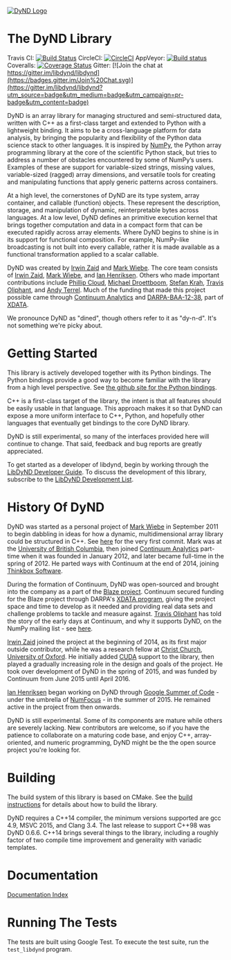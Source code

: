[![DyND Logo](docs/logo/dynd_logo_320px.png)](http://libdynd.org)

The DyND Library
================

Travis CI: [![Build Status](https://api.travis-ci.org/libdynd/libdynd.svg?branch=master)](https://travis-ci.org/libdynd/libdynd) CircleCI: [![CircleCI](https://circleci.com/gh/libdynd/libdynd.svg?style=svg)](https://circleci.com/gh/libdynd/libdynd) AppVeyor: [![Build status](https://ci.appveyor.com/api/projects/status/92o89tiw6wwliuxy/branch/master?svg=true)](https://ci.appveyor.com/project/libdynd/libdynd/branch/master) Coveralls: [![Coverage Status](https://coveralls.io/repos/github/libdynd/libdynd/badge.svg?branch=master)](https://coveralls.io/github/libdynd/libdynd?branch=master)
Gitter: [![Join the chat at https://gitter.im/libdynd/libdynd](https://badges.gitter.im/Join%20Chat.svg)](https://gitter.im/libdynd/libdynd?utm_source=badge&utm_medium=badge&utm_campaign=pr-badge&utm_content=badge)

DyND is an array library for managing structured and semi-structured data, written with
C++ as a first-class target and extended to Python with a lightweight binding. It aims
to be a cross-language platform for data analysis, by bringing the popularity and flexibility
of the Python data science stack to other languages. It is inspired by [NumPy](http://www.numpy.org/),
the Python array programming library at the core of the scientific Python stack, but tries
to address a number of obstacles encountered by some of NumPy’s users. Examples of these are
support for variable-sized strings, missing values, variable-sized (ragged) array dimensions,
and versatile tools for creating and manipulating functions that apply generic patterns
across containers.

At a high level, the cornerstones of DyND are its type system, array container, and callable
(function) objects. These represent the description, storage, and manipulation of dynamic,
reinterpretable bytes across languages. At a low level, DyND defines an primitive execution
kernel that brings together computation and data in a compact form that can be executed rapidly
across array elements. Where DyND begins to shine is in its support for functional composition.
For example, NumPy-like broadcasting is not built into every callable, rather it is made
available as a functional transformation applied to a scalar callable.

DyND was created by [Irwin Zaid](https://github.com/izaid) and [Mark Wiebe](https://github.com/mwiebe).
The core team consists of [Irwin Zaid](https://github.com/izaid), [Mark Wiebe](https://github.com/mwiebe),
and [Ian Henriksen](https://github.com/insertinterestingnamehere). Others who made important
contributions include [Phillip Cloud](https://github.com/cpcloud), [Michael Droettboom](https://github.com/mdboom),
[Stefan Krah](https://github.com/skrah), [Travis Oliphant](https://en.wikipedia.org/wiki/Travis_Oliphant), and
[Andy Terrel](http://andy.terrel.us/). Much of the funding that made this project possible came through [Continuum Analytics](http://continuum.io/)
and [DARPA-BAA-12-38](https://www.fbo.gov/index?s=opportunity&mode=form&id=7a77846c73ffc5cb22f9295ffe6cdd55&tab=core&_cview=0),
part of [XDATA](http://www.darpa.mil/Our_Work/I2O/Programs/XDATA.aspx).

We pronounce DyND as "dined", though others refer to it as "dy-n-d". It's not something we're picky about.

Getting Started
===============

This library is actively developed together with its Python
bindings. The Python bindings provide a good way to become familiar
with the library from a high level perspective. See
[the github site for the Python bindings](https://github.com/libdynd/dynd-python).

C++ is a first-class target of the library, the intent is that all features should
be easily usable in that language. This approach makes it so that DyND can expose
a more uniform interface to C++, Python, and hopefully other languages that eventually
get bindings to the core DyND library.

DyND is still experimental, so many of the interfaces provided here will continue to change.
That said, feedback and bug reports are greatly appreciated.

To get started as a developer of libdynd, begin by working through the
[LibDyND Developer Guide](docs/developer-guide.md). To discuss
the development of this library, subscribe to the
[LibDyND Development List](https://groups.google.com/forum/#!forum/libdynd-dev).

History Of DyND
===============

DyND was started as a personal project of [Mark Wiebe](https://github.com/mwiebe)
in September 2011 to begin dabbling in ideas for how a dynamic, multidimensional
array library could be structured in C++. See [here](https://github.com/libdynd/libdynd/commit/768ac9a30cdb4619d09f4656bfd895ab2b91185d)
for the very first commit. Mark was at the [University of British Columbia](https://www.ubc.ca/),
then joined [Continuum Analytics](http://continuum.io/about-continuum) part-time when
it was founded in January 2012, and later became full-time in the spring of 2012. He parted ways with Continuum at the end of 2014, joining [Thinkbox Software](http://www.thinkboxsoftware.com).

During the formation of Continuum, DyND was open-sourced and brought into the company
as a part of the [Blaze project](http://blaze.pydata.org). Continuum secured funding
for the Blaze project through DARPA's [XDATA program](http://www.darpa.mil/Our_Work/I2O/Programs/XDATA.aspx),
giving the project space and time to develop as it needed and providing real data sets
and challenge problems to tackle and measure against. [Travis Oliphant](https://en.wikipedia.org/wiki/Travis_Oliphant)
has told the story of the early days at Continuum, and why it supports DyND, on the
NumPy mailing list - see [here](https://mail.scipy.org/pipermail/numpy-discussion/2015-August/073412.html).

[Irwin Zaid](https://github.com/izaid) joined the project at the beginning of 2014, as
its first major outside contributor, while he was a research fellow at [Christ Church](http://www.chch.ox.ac.uk),
[University of Oxford](http://www.ox.ac.uk). He initially added [CUDA](https://developer.nvidia.com/about-cuda)
support to the library, then played a gradually increasing role in the design and goals of the project.
He took over development of DyND in the spring of 2015, and was funded by Continuum from June 2015
until April 2016.

[Ian Henriksen](https://github.com/insertinterestingnamehere) began working on DyND through
[Google Summer of Code](https://developers.google.com/open-source/gsoc/) - under the umbrella
of [NumFocus](http://www.numfocus.org) - in the summer of 2015. He remained active in the
project from then onwards.

DyND is still experimental. Some of its components are mature while others are severely lacking.
New contributors are welcome, so if you have the patience to collaborate on a maturing code base, and enjoy C++,
array-oriented, and numeric programming, DyND might be the the open source project you're looking for.

Building
========

The build system of this library is based on CMake. See
the [build instructions](BUILD.md) for details about how
to build the library.

DyND requires a C++14 compiler, the minimum versions supported are gcc 4.9,
MSVC 2015, and Clang 3.4. The last release to support C++98 was DyND 0.6.6.
C++14 brings several things to the library, including a roughly factor of two
compile time improvement and generality with variadic templates.

Documentation
=============

[Documentation Index](docs/index.md)

Running The Tests
=================

The tests are built using Google Test. To execute the test suite,
run the `test_libdynd` program.
